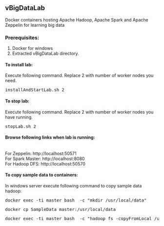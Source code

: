 ## vBigDataLab
Docker containers hosting Apache Hadoop, Apache Spark and Apache Zeppelin for learning big data

### Prerequisites:
1. Docker for windows
2. Extracted vBigDataLab directory.

#### To install lab:
Execute following command. Replace 2 with number of worker nodes you need.
<br/><pre>installAndStartLab.sh 2</pre>

#### To stop lab:
Execute following command. Replace 2 with number of worker nodes you have running.
<br/><pre>stopLab.sh 2</pre>

#### Browse following links when lab is running:
<br/>For Zeppelin: http://localhost:50571
<br/>For Spark Master: http://localhost:8080
<br/>For Hadoop DFS: http://localhost:50570

#### To copy sample data to containers:
In windows server execute following command to copy sample data hadoop:
<pre>docker exec -ti master bash  -c "mkdir /usr/local/data"</pre>
<pre>docker cp SampleData master:/usr/local/data</pre>
<pre>docker exec -ti master bash  -c "hadoop fs -copyFromLocal /usr/local/data/SampleData hdfs://master:9000/SampleData"</pre>
